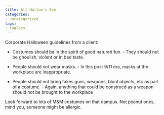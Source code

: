 ```yaml
---
title: All Hallow's Eve
categories:
- uncategorized
tags:
- tagless
---
```


Corporate Halloween guidelines from a client:




  * Costumes should be in the spirit of good natured fun. - They should not be ghoulish, violent or in bad taste.


  * People should not wear masks. - In this post 9/11 era, masks at the workplace are inappropriate.


  * People should not bring fakes guns, weapons, blunt objects, etc as part of a costume. - Again, anything that could be construed as a weapon should not be brought to the workplace

Look forward to lots of M&M costumes on that campus.  Not peanut ones, mind you, someone might be allergic.
